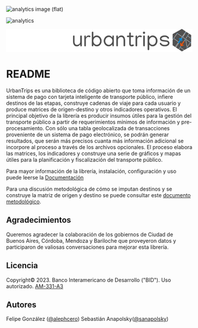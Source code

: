 ![analytics image (flat)](https://raw.githubusercontent.com/vitr/google-analytics-beacon/master/static/badge-flat.gif)

![analytics](https://www.google-analytics.com/collect?v=1&cid=555&t=pageview&ec=repo&ea=open&dp=/urbantrips/readme&dt=&tid=UA-4677001-16)

![logo](https://github.com/EL-BID/UrbanTrips/blob/dev/docs/img/logo_readme.png)

# README

UrbanTrips es una biblioteca de código abierto que toma información de un sistema de pago con tarjeta inteligente de transporte público, infiere destinos de las etapas, construye cadenas de viaje para cada usuario y produce matrices de origen-destino y otros indicadores operativos. El principal objetivo de la librería es producir insumos útiles para la gestión del transporte público a partir de requerimientos mínimos de información y pre-procesamiento. Con sólo una tabla geolocalizada de transacciones proveniente de un sistema de pago electrónico, se podrán generar resultados, que serán más precisos cuanta más información adicional se incorpore al proceso a través de los archivos opcionales. El proceso elabora las matrices, los indicadores y construye una serie de gráficos y mapas útiles para la planificación y fiscalización del transporte público.

Para mayor información de la librería, instalación, configuración y uso puede leerse la [Documentación](https://el-bid.github.io/UrbanTrips/)

Para una discusión metodológica de cómo se imputan destinos y se construye la matriz de origen y destino se puede consultar este [documento metodológico](https://github.com/EL-BID/UrbanTrips/blob/dev/docs/Metodologia_UrbanTrips.pdf "Documento metodológico").


## Agradecimientos

Queremos agradecer la colaboración de los gobiernos de Ciudad de Buenos Aires, Córdoba, Mendoza y Bariloche que proveyeron datos y participaron de valiosas conversaciones para mejorar esta librería.

## Licencia

Copyright© 2023. Banco Interamericano de Desarrollo ("BID"). Uso autorizado. [AM-331-A3](/LICENSE.md)


## Autores

Felipe González ([@alephcero](https://github.com/alephcero/)) 
Sebastián Anapolsky([@sanapolsky](https://github.com/sanapolsky/))
